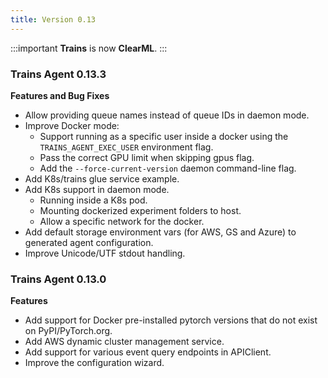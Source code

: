 ```yaml
---
title: Version 0.13
---
```


:::important
**Trains** is now **ClearML**.
:::

### Trains Agent 0.13.3

**Features and Bug Fixes**

* Allow providing queue names instead of queue IDs in daemon mode.
* Improve Docker mode:
    * Support running as a specific user inside a docker using the `TRAINS_AGENT_EXEC_USER` environment flag.
    * Pass the correct GPU limit when skipping gpus flag.
    * Add the `--force-current-version` daemon command-line flag.
* Add K8s/trains glue service example.
* Add K8s support in daemon mode.
    * Running inside a K8s pod.
    * Mounting dockerized experiment folders to host.
    * Allow a specific network for the docker.
* Add default storage environment vars (for AWS, GS and Azure) to generated agent configuration.
* Improve Unicode/UTF stdout handling.


### Trains Agent 0.13.0

**Features**

* Add support for Docker pre-installed pytorch versions that do not exist on PyPI/PyTorch.org.
* Add AWS dynamic cluster management service.
* Add support for various event query endpoints in APIClient.
* Improve the configuration wizard.